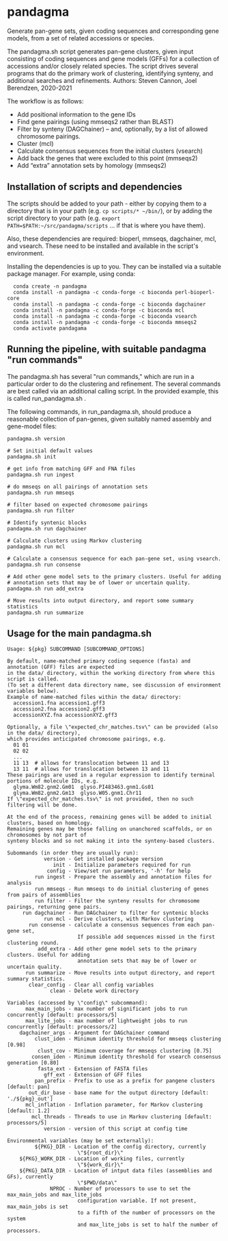 # pandagma
Generate pan-gene sets, given coding sequences and corresponding gene models, from a set of related accessions or species.

The pandagma.sh script generates pan-gene clusters, given input consisting of coding sequences and
gene models (GFFs) for a collection of accessions and/or closely related species.
The script drives several programs that do the primary work of clustering, identifying synteny, and 
additional searches and refinements. 
Authors: Steven Cannon, Joel Berendzen, 2020-2021

The workflow is as follows:
* Add positional information to the gene IDs
* Find gene pairings (using mmseqs2 rather than BLAST)
* Filter by synteny (DAGChainer) – and, optionally, by a list of allowed chromosome pairings.
* Cluster (mcl)
* Calculate consensus sequences from the initial clusters (vsearch)
* Add back the genes that were excluded to this point (mmseqs2)
* Add “extra” annotation sets by homology (mmseqs2)

## Installation of scripts and dependencies

The scripts should be added to your path - either by copying them to a directory that is in your path 
(e.g. `cp scripts/* ~/bin/`), or by adding the script directory to your path 
(e.g. `export PATH=$PATH:~/src/pandagma/scripts` ... if that is where you have them).

Also, these dependencies are required: 
  bioperl, mmseqs, dagchainer, mcl, and vsearch. 
These need to be installed and available in the script's environment.

Installing the dependencies is up to you. They can be installed via a suitable package manager. 
For example, using conda: 
~~~
  conda create -n pandagma
  conda install -n pandagma -c conda-forge -c bioconda perl-bioperl-core
  conda install -n pandagma -c conda-forge -c bioconda dagchainer
  conda install -n pandagma -c conda-forge -c bioconda mcl
  conda install -n pandagma -c conda-forge -c bioconda vsearch
  conda install -n pandagma -c conda-forge -c bioconda mmseqs2
  conda activate pandagama
~~~

## Running the pipeline, with suitable pandagma "run commands"

The pandagma.sh has several "run commands," which are run in a particular order to do the 
clustering and refinement. The several commands are best called via an additional calling script. 
In the provided example, this is called run_pandagma.sh .

The following commands, in run_pandagma.sh, should produce a reasonable collection of pan-genes, 
given suitably named assembly and gene-model files:

~~~
pandagma.sh version

# Set initial default values
pandagma.sh init

# get info from matching GFF and FNA files
pandagma.sh run ingest

# do mmseqs on all pairings of annotation sets
pandagma.sh run mmseqs

# filter based on expected chromosome pairings
pandagma.sh run filter

# Identify syntenic blocks
pandagma.sh run dagchainer

# Calculate clusters using Markov clustering
pandagma.sh run mcl

# Calculate a consensus sequence for each pan-gene set, using vsearch.
pandagma.sh run consense

# Add other gene model sets to the primary clusters. Useful for adding
# annotation sets that may be of lower or uncertain quality.
pandagma.sh run add_extra

# Move results into output directory, and report some summary statistics
pandagma.sh run summarize
~~~

## Usage for the main pandagma.sh

~~~
Usage: ${pkg} SUBCOMMAND [SUBCOMMAND_OPTIONS]

By default, name-matched primary coding sequence (fasta) and annotation (GFF) files are expected
in the data/ directory, within the working directory from where this script is called.
(To set a different data directory name, see discussion of environment variables below).
Example of name-matched files within the data/ directory:
  accession1.fna accession1.gff3
  accession2.fna accession2.gff3
  accessionXYZ.fna accessionXYZ.gff3

Optionally, a file \"expected_chr_matches.tsv\" can be provided (also in the data/ directory),
which provides anticipated chromosome pairings, e.g.
  01 01
  02 02
  ...
  11 13  # allows for translocation between 11 and 13
  13 11  # allows for translocation between 13 and 11
These pairings are used in a regular expression to identify terminal portions of molecule IDs, e.g.
  glyma.Wm82.gnm2.Gm01  glyso.PI483463.gnm1.Gs01
  glyma.Wm82.gnm2.Gm13  glyso.W05.gnm1.Chr11
If \"expected_chr_matches.tsv\" is not provided, then no such filtering will be done.

At the end of the process, remaining genes will be added to initial clusters, based on homology.
Remaining genes may be those falling on unanchored scaffolds, or on chromosomes by not part of
synteny blocks and so not making it into the synteny-based clusters.

Subommands (in order they are usually run):
            version - Get installed package version
               init - Initialize parameters required for run
             config - View/set run parameters, '-h' for help
         run ingest - Prepare the assembly and annotation files for analysis
         run mmseqs - Run mmseqs to do initial clustering of genes from pairs of assemblies
         run filter - Filter the synteny results for chromosome pairings, returning gene pairs.
     run dagchainer - Run DAGchainer to filter for syntenic blocks
            run mcl - Derive clusters, with Markov clustering
       run consense - calculate a consensus sequences from each pan-gene set,
                       If possible add sequences missed in the first clustering round.
          add_extra - Add other gene model sets to the primary clusters. Useful for adding
                       annotation sets that may be of lower or uncertain quality.
      run summarize - Move results into output directory, and report summary statistics.
       clear_config - Clear all config variables
              clean - Delete work directory

Variables (accessed by \"config\" subcommand):
      max_main_jobs - max number of significant jobs to run concurrently [default: processors/5]
      max_lite_jobs - max number of lightweight jobs to run concurrently [default: processors/2]
    dagchainer_args - Argument for DAGchainer command
         clust_iden - Minimum identity threshold for mmseqs clustering [0.98]
          clust_cov - Minimum coverage for mmseqs clustering [0.75]
        consen_iden - Minimum identity threshold for vsearch consensus generation [0.80]
          fasta_ext - Extension of FASTA files
            gff_ext - Extension of GFF files
         pan_prefix - Prefix to use as a prefix for pangene clusters [default: pan]
       out_dir_base - base name for the output directory [default: './${pkg}_out']
      mcl_inflation - Inflation parameter, for Markov clustering [default: 1.2]
        mcl_threads - Threads to use in Markov clustering [default: processors/5]
            version - version of this script at config time

Environmental variables (may be set externally):
         ${PKG}_DIR - Location of the config directory, currently
                       \"${root_dir}\"
    ${PKG}_WORK_DIR - Location of working files, currently
                       \"${work_dir}\"
    ${PKG}_DATA_DIR - Location of intput data files (assemblies and GFs), currently
                       \"$PWD/data\"
              NPROC - Number of processors to use to set the max_main_jobs and max_lite_jobs
                       configuration variable. If not present, max_main_jobs is set
                       to a fifth of the number of processors on the system
                       and max_lite_jobs is set to half the number of processors.
~~~

 


